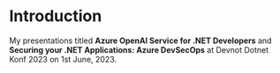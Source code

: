 # Introduction
My presentations titled **Azure OpenAI Service for .NET Developers** and **Securing your .NET Applications: Azure DevSecOps** at Devnot Dotnet Konf 2023 on 1st June, 2023.